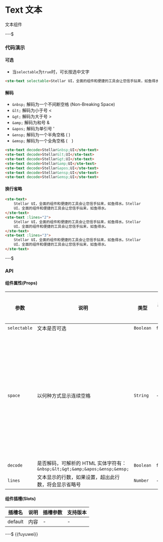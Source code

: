 # Text 文本

文本组件

---$

### 代码演示
#### 可选
- 当`selectable`为`true`时，可长按选中文字
```html
<ste-text selectable>Stellar UI，全面的组件和便捷的工具会让您信手拈来，如鱼得水</ste-text>
```

#### 解码
- `&nbsp;` 解码为一个不间断空格 (Non-Breaking Space)
- `&lt;` 解码为小于号 <
- `&gt;` 解码为大于号 >
- `&amp;` 解码为和号 &
- `&apos;` 解码为单引号 '
- `&ensp;` 解码为一个半角空格 ( )
- `&emsp;` 解码为一个全角空格 (　)
```html
<ste-text decode>Stellar&nbsp;UI</ste-text>
<ste-text decode>Stellar&lt;UI</ste-text>
<ste-text decode>Stellar&gt;UI</ste-text>
<ste-text decode>Stellar&amp;UI</ste-text>
<ste-text decode>Stellar&apos;UI</ste-text>
<ste-text decode>Stellar&ensp;UI</ste-text>
<ste-text decode>Stellar&emsp;UI</ste-text>
```

#### 换行省略
```html
<ste-text>
	Stellar UI，全面的组件和便捷的工具会让您信手拈来，如鱼得水。Stellar
	UI，全面的组件和便捷的工具会让您信手拈来，如鱼得水。
</ste-text>
<ste-text :lines="2">
	Stellar UI，全面的组件和便捷的工具会让您信手拈来，如鱼得水。Stellar
	UI，全面的组件和便捷的工具会让您信手拈来，如鱼得水。
</ste-text>
<ste-text :lines="3">
	Stellar UI，全面的组件和便捷的工具会让您信手拈来，如鱼得水。Stellar
	UI，全面的组件和便捷的工具会让您信手拈来，如鱼得水。
</ste-text>
```

---$
### API
#### 组件属性(Props)
| 参数			| 说明																		| 类型		| 默认值		| 可选值																						| 支持版本	|
| ---			| ---																		| ---		| ---		| ---																						| ---		|
| `selectable`	| 文本是否可选																| `Boolean`	| `false`	| -																							| -			|
| `space`		| 以何种方式显示连续空格														| `String`	| -			| `ensp` 中文字符空格一半大小<br/>`emsp` 中文字符空格大小<br/>`nbsp` 根据字体设置的空格大小	| -			|
| `decode`		| 是否解码，可解析的 HTML 实体字符有：`&nbsp;&lt;&gt;&amp;&apos;&ensp;&emsp;`	| `Boolean`	| `false`	| -																							| -			|
| `lines`		| 文本显示的行数，如果设置，超出此行数，将会显示省略号							| `Number`	| -			| -																							| -			|

#### 组件插槽(Slots)

|插槽名	|说明	|插槽参数	|支持版本	|
|---	|---	|---		|---		|
|default|内容	|-			|-			|


---$
{{fuyuwei}}